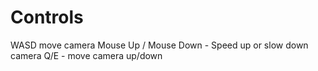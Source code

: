 # Controls
WASD move camera
Mouse Up / Mouse Down - Speed up or slow down camera
Q/E - move camera up/down
